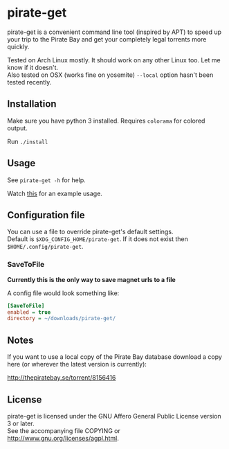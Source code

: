 # pirate-get
pirate-get is a convenient command line tool (inspired by APT) to speed up your trip to the Pirate Bay and get your completely legal torrents more quickly.

Tested on Arch Linux mostly. It should work on any other Linux too. Let me know if it doesn't.  
Also tested on OSX (works fine on yosemite) `--local` option hasn't been tested recently.

## Installation
Make sure you have python 3 installed.
Requires `colorama` for colored output.

Run `./install`

## Usage
See `pirate-get -h` for help.

Watch [this](http://showterm.io/d6f7a0c2a5de1da9ea317) for an example usage.


## Configuration file
You can use a file to override pirate-get's default settings.  
Default is `$XDG_CONFIG_HOME/pirate-get`. If it does not exist then `$HOME/.config/pirate-get`.

### SaveToFile
**Currently this is the only way to save magnet urls to a file**

A config file would look something like:

```INI
[SaveToFile]
enabled = true
directory = ~/downloads/pirate-get/
```

## Notes
If you want to use a local copy of the Pirate Bay database download a copy here (or wherever the latest version is currently):

http://thepiratebay.se/torrent/8156416


## License
pirate-get is licensed under the GNU Affero General Public License version 3 or later.  
See the accompanying file COPYING or http://www.gnu.org/licenses/agpl.html.
